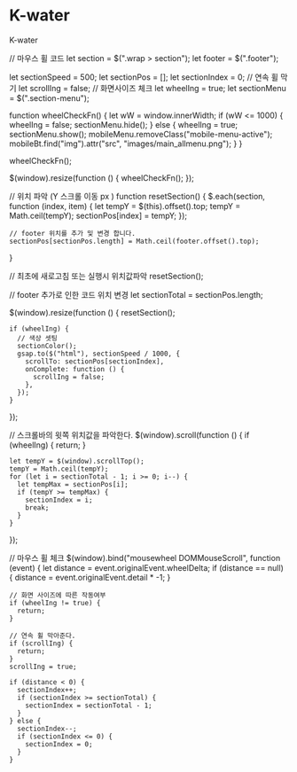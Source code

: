 # K-water
K-water

// 마우스 휠 코드
  let section = $(".wrap > section");
  let footer = $(".footer");

  let sectionSpeed = 500;
  let sectionPos = [];
  let sectionIndex = 0;
  // 연속 휠 막기
  let scrollIng = false;
  // 화면사이즈 체크
  let wheelIng = true;
  let sectionMenu = $(".section-menu");

  function wheelCheckFn() {
    let wW = window.innerWidth;
    if (wW <= 1000) {
      wheelIng = false;
      sectionMenu.hide();
    } else {
      wheelIng = true;
      sectionMenu.show();
      mobileMenu.removeClass("mobile-menu-active");
      mobileBt.find("img").attr("src", "images/main_allmenu.png");
    }
  }

  wheelCheckFn();

  $(window).resize(function () {
    wheelCheckFn();
  });

  // 위치 파악 (Y 스크롤 이동 px )
  function resetSection() {
    $.each(section, function (index, item) {
      let tempY = $(this).offset().top;
      tempY = Math.ceil(tempY);
      sectionPos[index] = tempY;
    });

    // footer 위치를 추가 및 변경 합니다.
    sectionPos[sectionPos.length] = Math.ceil(footer.offset().top);
  }

  // 최초에 새로고침 또는 실행시 위치값파악
  resetSection();

  // footer 추가로 인한 코드 위치 변경
  let sectionTotal = sectionPos.length;

  $(window).resize(function () {
    resetSection();

    if (wheelIng) {
      // 색상 셋팅
      sectionColor();
      gsap.to($("html"), sectionSpeed / 1000, {
        scrollTo: sectionPos[sectionIndex],
        onComplete: function () {
          scrollIng = false;
        },
      });
    }
  });

  // 스크롤바의 윗쪽 위치값을 파악한다.
  $(window).scroll(function () {
    if (wheelIng) {
      return;
    }

    let tempY = $(window).scrollTop();
    tempY = Math.ceil(tempY);
    for (let i = sectionTotal - 1; i >= 0; i--) {
      let tempMax = sectionPos[i];
      if (tempY >= tempMax) {
        sectionIndex = i;
        break;
      }
    }
  });

  // 마우스 휠 체크
  $(window).bind("mousewheel DOMMouseScroll", function (event) {
    let distance = event.originalEvent.wheelDelta;
    if (distance == null) {
      distance = event.originalEvent.detail * -1;
    }

    // 화면 사이즈에 따른 작동여부
    if (wheelIng != true) {
      return;
    }

    // 연속 휠 막아준다.
    if (scrollIng) {
      return;
    }
    scrollIng = true;

    if (distance < 0) {
      sectionIndex++;
      if (sectionIndex >= sectionTotal) {
        sectionIndex = sectionTotal - 1;
      }
    } else {
      sectionIndex--;
      if (sectionIndex <= 0) {
        sectionIndex = 0;
      }
    }
